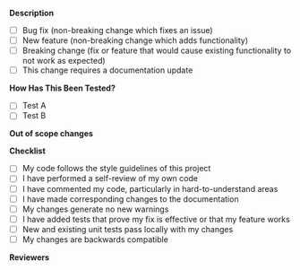 **Description**

<!-- Please include a summary of the change and which issue is fixed. Please also include relevant motivation and context. List any dependencies that are required for this change. ->>

Fixes # (issue)

**Type of change**

<!-- Please delete options that are not relevant. -->

- [ ] Bug fix (non-breaking change which fixes an issue)
- [ ] New feature (non-breaking change which adds functionality)
- [ ] Breaking change (fix or feature that would cause existing functionality to not work as expected)
- [ ] This change requires a documentation update

**How Has This Been Tested?**

<!-- Please describe the tests that you ran to verify your changes. Provide instructions so we can reproduce. Please also list any relevant details for your test configuration -->

- [ ] Test A
- [ ] Test B

**Out of scope changes**

**Checklist**

- [ ] My code follows the style guidelines of this project
- [ ] I have performed a self-review of my own code
- [ ] I have commented my code, particularly in hard-to-understand areas
- [ ] I have made corresponding changes to the documentation
- [ ] My changes generate no new warnings
- [ ] I have added tests that prove my fix is effective or that my feature works
- [ ] New and existing unit tests pass locally with my changes
- [ ] My changes are backwards compatible

**Reviewers**
